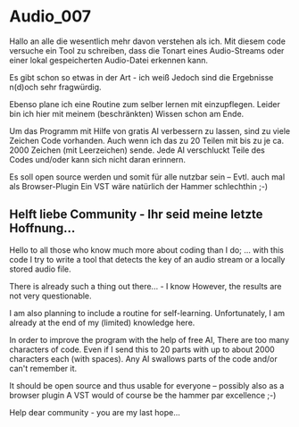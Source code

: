 # Audio_007
Hallo an alle die wesentlich mehr davon verstehen als ich.
Mit diesem code versuche ein Tool zu schreiben, dass die Tonart eines Audio-Streams
oder einer lokal gespeicherten Audio-Datei erkennen kann.

Es gibt schon so etwas in der Art - ich weiß
Jedoch sind die Ergebnisse n(d)och sehr fragwürdig.

Ebenso plane ich eine Routine zum selber lernen mit einzupflegen.
Leider bin ich hier mit meinem (beschränkten) Wissen schon am Ende.

Um das Programm mit Hilfe von gratis AI verbessern zu lassen,
sind zu viele Zeichen Code vorhanden.
Auch wenn ich das zu 20 Teilen mit bis zu je ca. 2000 Zeichen (mit Leerzeichen) sende.
Jede AI verschluckt Teile des Codes und/oder kann sich nicht daran erinnern.

Es soll open source werden und somit für alle nutzbar sein – Evtl. auch mal als Browser-Plugin
Ein VST wäre natürlich der Hammer schlechthin ;-)

Helft liebe Community - Ihr seid meine letzte Hoffnung…
------------------------------------------------------------------------------------------------
Hello to all those who know much more about coding than I do;
... with this code I try to write a tool that detects the key of an audio stream
or a locally stored audio file.

There is already such a thing out there... - I know
However, the results are not very questionable.

I am also planning to include a routine for self-learning.
Unfortunately, I am already at the end of my (limited) knowledge here.

In order to improve the program with the help of free AI,
There are too many characters of code.
Even if I send this to 20 parts with up to about 2000 characters each (with spaces).
Any AI swallows parts of the code and/or can't remember it.

It should be open source and thus usable for everyone – possibly also as a browser plugin
A VST would of course be the hammer par excellence ;-)

Help dear community - you are my last hope...
